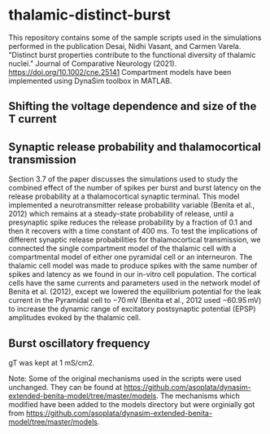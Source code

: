 # thalamic-distinct-burst

This repository contains some of the sample scripts used in the simulations performed in the publication Desai, Nidhi Vasant, and Carmen Varela. 
"Distinct burst properties contribute to the functional diversity of thalamic nuclei." 
Journal of Comparative Neurology (2021). https://doi.org/10.1002/cne.25141
Compartment models have been implemented using DynaSim toolbox in MATLAB. 

## Shifting the voltage dependence and size of the T current



## Synaptic release probability and thalamocortical transmission
Section 3.7 of the paper discusses the simulations used to study the combined effect of the number of spikes per burst and burst latency on the release probability at a thalamocortical synaptic terminal. 
This model implemented a neurotransmitter release probability variable (Benita et al., 2012) which remains at a steady-state probability of release, until a presynaptic spike reduces the release probability by a fraction of 0.1 and then it recovers with a time constant of 400 ms. To test the implications of different synaptic release probabilities for thalamocortical transmission, we connected the single compartment model of the thalamic cell with a compartmental model of either one pyramidal cell or an interneuron. The thalamic cell model was made to produce spikes with the same number of spikes and latency as we found in our in-vitro cell population. The cortical cells have the same currents and parameters used in the network model of Benita et al. (2012), except we lowered the equilibrium potential for the leak current in the Pyramidal cell to −70 mV (Benita et al., 2012 used −60.95 mV) to increase the dynamic range of excitatory postsynaptic potential (EPSP) amplitudes evoked by the thalamic cell. 



## Burst oscillatory frequency
gT was kept at 1 mS/cm2.



Note: Some of the original mechanisms used in the scripts were used unchanged. They can be found at https://github.com/asoplata/dynasim-extended-benita-model/tree/master/models. The mechanisms which modified have been added to the models directory but were orginially got from https://github.com/asoplata/dynasim-extended-benita-model/tree/master/models.

